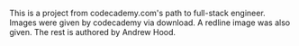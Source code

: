 This is a project from codecademy.com's path to full-stack engineer. Images were given by codecademy via download. A redline image was also given. The rest is authored by Andrew Hood. 